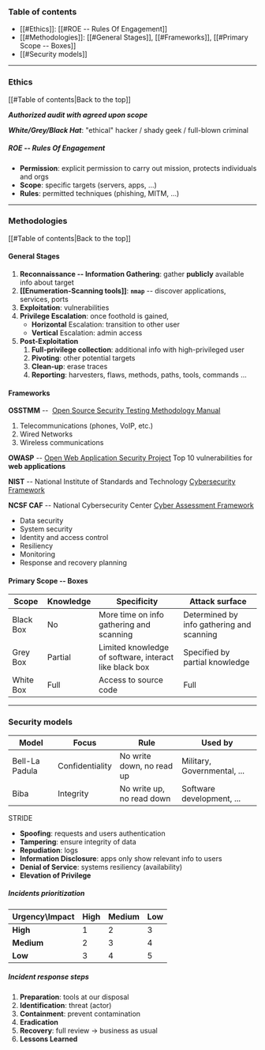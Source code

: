 ### Table of contents
- [[#Ethics]]: [[#ROE -- Rules Of Engagement]]
- [[#Methodologies]]: [[#General Stages]], [[#Frameworks]], [[#Primary Scope -- Boxes]]
- [[#Security models]]

___
### Ethics
[[#Table of contents|Back to the top]]

***Authorized audit with agreed upon scope***

***White/Grey/Black Hat***: "ethical" hacker / shady geek / full-blown criminal

##### ROE -- Rules Of Engagement
- **Permission**: explicit permission to carry out mission, protects individuals and orgs 
- **Scope**: specific targets (servers, apps, ...)
- **Rules**: permitted techniques (phishing, MITM, ...)

___
### Methodologies
[[#Table of contents|Back to the top]]

#### General Stages

1. **Reconnaissance -- Information Gathering**: gather **publicly** available info about target
2. **[[Enumeration-Scanning tools]]**: **`nmap`** -- discover applications, services, ports
3. **Exploitation**: vulnerabilities
4. **Privilege Escalation**: once foothold is gained, 
	- **Horizontal** Escalation: transition to other user
	- **Vertical** Escalation: admin access
5. **Post-Exploitation**
	1. **Full-privilege collection**: additional info with high-privileged user
	2. **Pivoting**: other potential targets
	3. **Clean-up**: erase traces
	4. **Reporting**: harvesters, flaws, methods, paths, tools, commands ...

#### Frameworks

**OSSTMM** --  [Open Source Security Testing Methodology Manual](https://github.com/mtesauro/owasp-wte/blob/master/temp-projects/wte-docs/contents/usr/share/doc/WTE-Documentation/OSSTMM/OSSTMM.3.pdf)
1. Telecommunications (phones, VoIP, etc.)
2. Wired Networks
3. Wireless communications

**OWASP** -- [Open Web Application Security Project](https://owasp.org/)
Top 10 vulnerabilities for **web applications**

**NIST** -- National Institute of Standards and Technology [Cybersecurity Framework](https://www.nist.gov/cyberframework)

**NCSF CAF** -- National Cybersecurity Center [Cyber Assessment Framework](https://www.ncsc.gov.uk/collection/caf/caf-principles-and-guidance)
- Data security
- System security
- Identity and access control
- Resiliency
- Monitoring
- Response and recovery planning

#### Primary Scope -- Boxes

| Scope     | Knowledge | Specificity                                            | Attack surface                            |
| --------- | --------- | ------------------------------------------------------ | ----------------------------------------- |
| Black Box | No        | More time on info gathering and scanning               | Determined by info gathering and scanning |
| Grey Box  | Partial   | Limited knowledge of software, interact like black box | Specified by partial knowledge            |
| White Box | Full      | Access to source code                                  | Full                                      |

___
### Security models

| Model          | Focus           | Rule                      | Used by                     |
| -------------- | --------------- | ------------------------- | --------------------------- |
| Bell-La Padula | Confidentiality | No write down, no read up | Military, Governmental, ... |
| Biba           | Integrity       | No write up, no read down | Software development, ...   |

STRIDE
- **Spoofing**: requests and users authentication
- **Tampering**: ensure integrity of data
- **Repudiation**: logs
- **Information Disclosure**: apps only show relevant info to users
- **Denial of Service**: systems resiliency (availability)
- **Elevation of Privilege**

##### Incidents prioritization

| Urgency\Impact | High | Medium | Low |
| -------------- | ---- | ------ | --- |
| **High**       | 1    | 2      | 3   |
| **Medium**     | 2    | 3      | 4   |
| **Low**        | 3    | 4      | 5   |

##### Incident response steps

1. **Preparation**: tools at our disposal
2. **Identification**: threat (actor)
3. **Containment**: prevent contamination
4. **Eradication**
5. **Recovery**: full review $\rightarrow$ business as usual
6. **Lessons Learned**
